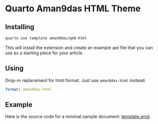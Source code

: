 # Quarto Aman9das HTML Theme

## Installing

```bash
quarto use template aman9das/qmd-html
```

This will install the extension and create an example `qmd` file that you can use as a starting place for your article.

## Using

Drop-in replacement for html format.
Just use `aman9das-html` instead.

```yaml
format: aman9das-html
```

## Example

Here is the source code for a minimal sample document: [template.qmd](template.qmd).
